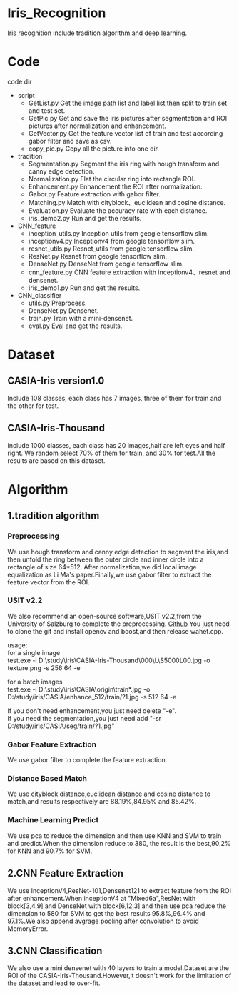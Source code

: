 # Iris_Recognition
Iris recognition include tradition algorithm and deep learning.

# Code
code dir 
* script
  * GetList.py  Get the image path list and label list,then split to train set and test set.
  * GetPic.py   Get and save the iris pictures after segmentation and ROI pictures after normalization and enhancement.
  * GetVector.py  Get the feature vector list of train and test according gabor filter and save as csv.
  * copy_pic.py   Copy all the picture into one dir.
* tradition
  * Segmentation.py Segment the iris ring with hough transform and canny edge detection.
  * Normalization.py Flat the circular ring into rectangle ROI.
  * Enhancement.py  Enhancement the ROI after normalization.
  * Gabor.py  Feature extraction with gabor filter.
  * Matching.py  Match with cityblock、euclidean and cosine distance.
  * Evaluation.py  Evaluate the accuracy rate with each distance.
  * iris_demo2.py  Run and get the results.
* CNN_feature
  * inception_utils.py Inception utils from geogle tensorflow slim.
  * inceptionv4.py  Inceptionv4 from geogle tensorflow slim.
  * resnet_utils.py Resnet_utils from geogle tensorflow slim.
  * ResNet.py  Resnet from geogle tensorflow slim.
  * DenseNet.py  DenseNet from geogle tensorflow slim.
  * cnn_feature.py  CNN feature extraction with inceptionv4、resnet and densenet.
  * iris_demo1.py  Run and get the results.
* CNN_classifier
  * utils.py  Preprocess.
  * DenseNet.py Densenet.
  * train.py  Train with a mini-densenet.
  * eval.py  Eval and get the results.
  
# Dataset
## CASIA-Iris version1.0
Include 108 classes, each class has 7 images, three of them for train and the other for test.
 
## CASIA-Iris-Thousand
Include 1000 classes, each class has 20 images,half are left eyes and half right.
We random select 70% of them for train, and 30% for test.All the results are based on this dataset.

# Algorithm
## 1.tradition algorithm
### Preprocessing
We use hough transform and canny edge detection to segment the iris,and then unfold the ring between the outer circle and inner circle into a rectangle of size 64*512. After normalization,we did local image equalization as Li Ma's paper.Finally,we use gabor filter to extract the feature vector from the ROI.
 
### USIT v2.2
We also recommend an open-source software,USIT v2.2,from the University of Salzburg to complete the preprocessing.
[Github](https://github.com/ngoclamvt123/usit-v2.2.0)
You just need to clone the git and install opencv and boost,and then release wahet.cpp. 

usage:  
for a single image  
test.exe -i D:\study\iris\CASIA-Iris-Thousand\000\L\S5000L00.jpg -o texture.png -s 256 64 -e

for a batch images  
test.exe -i D:\study\iris\CASIA\origin\train\*.jpg  -o D:/study/iris/CASIA/enhance_512/train/?1.jpg  -s 512 64 -e

If you don't need enhancement,you just need delete "-e".  
If you need the segmentation,you just need add "-sr D:/study/iris/CASIA/seg/train/?1.jpg"
 
### Gabor Feature Extraction
We use gabor filter to complete the feature extraction.
 
### Distance Based Match 
We use cityblock distance,euclidean distance and cosine distance to match,and results respectively are 88.19%,84.95% and 85.42%.

### Machine Learning Predict
We use pca to reduce the dimension and then use KNN and SVM to train and predict.When the dimension reduce to 380, the result is the best,90.2% for KNN and 90.7% for SVM.

## 2.CNN Feature Extraction
We use InceptionV4,ResNet-101,Densenet121 to extract feature from the ROI after enhancement.When inceptionV4 at "Mixed6a",ResNet with block[3,4,9] and DenseNet with block[6,12,3] and then use pca reduce the dimension to 580 for SVM to get the best results 95.8%,96.4% and 97.1%.We also append avgrage pooling after convolution to avoid MemoryError.

## 3.CNN Classification
We also use a mini densenet with 40 layers to train a model.Dataset are the ROI of the CASIA-Iris-Thousand.However,it doesn't work for the limitation of the dataset and lead to over-fit.





